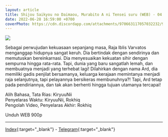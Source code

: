```yaml
---
layout: article
title: Shijou Saikyou no Daimaou, Murabito A ni Tensei suru (WEB) - 04
date: 2022-06-28 16:59:00 +0700
coverPhoto: https://cdn.discordapp.com/attachments/970663117057032232/991281377322487918/mpv-shot0088.jpg
---
```


![](https://cdn.discordapp.com/attachments/970663117057032232/991281377322487918/mpv-shot0088.jpg)

Sebagai perwujudan kekuasaan sepanjang masa, Raja Iblis Varvatos menganggap hidupnya sangat keruh. Dia bertindak dengan sendirinya dan memutuskan bereinkarnasi. Dia menyesuaikan kekuatan sihir dengan sempurna hingga rata-rata. Tapi, dunia yang baru sangatlah lemah, dan membuatnya menjadi yang terhebat lagi! Dilahirkan dengan nama Ard, dia memiliki gadis penjilat bersamanya, keluarga kerajaan memintanya menjadi raja selanjutnya, tapi pelayannya bersikeras membunuhnya?! Tapi, Ard tetap pada pendiriannya, dan tak akan berhenti hingga tujuan utamanya tercapai!


Alih Bahasa, Tata Rias: KiryuuNii
<br>
Penyelaras Waktu: KiryuuNii, Rokhiq
<br>
Pengolah Video, Penyelaras Akhir: Rokhiq

Unduh WEB 900p

---
[Index](https://proyek.a-1ddl.workers.dev/0:/Musim%20Semi%202022/%5BWEB%5D/%5BA-1%5D%20Shijou%20Saikyou%20no%20Daimaou,%20Murabito%20A%20ni%20Tensei%20suru%20%5BWEB%5D%5Bx265%20900p%5D%5BAAC%5D/%5BA-1%5D%20Shijou%20Saikyou%20no%20Daimaou,%20Murabito%20A%20ni%20Tensei%20suru%20-%2004%20%5BWEB%5D%5Bx264%20900p%5D%5BAAC%5D%5B9183A17A%5D.mkv){:target="_blank"} - [Telegram](https://t.me/a1fansubweeklies/99){:target="_blank"}
